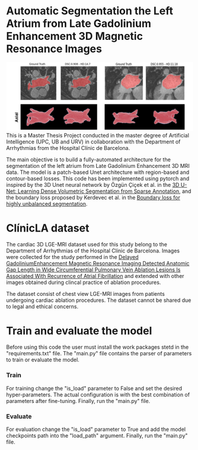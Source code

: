 # Automatic Segmentation the Left Atrium from Late Gadolinium Enhancement 3D Magnetic Resonance Images
![img.png](images/img.png)
This is a Master Thesis Project conducted in the master degree of Artificial Intelligence (UPC, UB and URV) in collaboration with the Department of Arrhythmias from the Hospital Clínic de Barcelona. 

The main objective is to build a fully-automated architecture for the segmentation of the left atrium from Late Gadolinium Enhancement 3D MRI data. 
The model is a patch-based Unet architecture with region-based and contour-based losses. This code has been implemented using pytorch and inspired by the 3D Unet 
neural network by Özgün Çiçek et al. in the [3D U-Net: Learning Dense Volumetric Segmentation from Sparse Annotation](https://arxiv.org/abs/1606.06650), and the boundary loss proposed by Kerdevec et al. in the 
[Boundary loss for highly unbalanced segmentation](https://arxiv.org/pdf/1812.07032.pdf). 


# ClínicLA dataset
The cardiac 3D LGE-MRI dataset used for this study belong to the Department of Arrhythmias of the Hospital Clínic de Barcelona. 
Images were collected for the study performed in the [Delayed  GadoliniumEnhancement Magnetic Resonance Imaging Detected Anatomic Gap Length in Wide Circumferential Pulmonary Vein Ablation Lesions Is Associated With Recurrence of Atrial Fibrillation](https://pubmed.ncbi.nlm.nih.gov/30562102/) 
and extended with other images obtained during clincal practice of ablation procedures.

The  dataset  consist  of  chest  view  LGE-MRI  images  from patients undergoing cardiac ablation procedures. The dataset cannot be shared due to legal and ethical concerns.  

# Train and evaluate the model
Before using this code the user must install the work packages stetd in the "requirements.txt" file. 
The "main.py" file contains the parser of parameters to train or evaluate the model. 

### Train 
For training change the "is_load" parameter to False and set the desired hyper-parameters.
The actual configuration is with the best combination of parameters after fine-tuning. 
Finally, run the "main.py" file. 

### Evaluate
For evaluation change the "is_load" parameter to True and add the model checkpoints path 
into the "load_path" argument. Finally, run the "main.py" file. 


